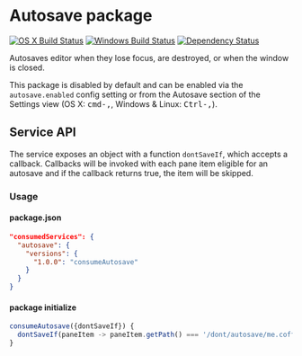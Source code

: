 # Autosave package
[![OS X Build Status](https://travis-ci.org/atom/autosave.svg?branch=master)](https://travis-ci.org/atom/autosave) [![Windows Build Status](https://ci.appveyor.com/api/projects/status/3aktr9updp722fqx/branch/master?svg=true)](https://ci.appveyor.com/project/Atom/autosave/branch/master) [![Dependency Status](https://david-dm.org/atom/autosave.svg)](https://david-dm.org/atom/autosave)

Autosaves editor when they lose focus, are destroyed, or when the window is closed.

This package is disabled by default and can be enabled via the
`autosave.enabled` config setting or from the Autosave section of the Settings view (OS X: <kbd>cmd-,</kbd>, Windows & Linux: <kbd>Ctrl-,</kbd>).

## Service API
The service exposes an object with a function `dontSaveIf`, which accepts a callback.
Callbacks will be invoked with each pane item eligible for an autosave and if the callback
returns true, the item will be skipped.

### Usage

#### package.json
``` json
"consumedServices": {
  "autosave": {
    "versions": {
      "1.0.0": "consumeAutosave"
    }
  }
}
```

#### package initialize
``` javascript
consumeAutosave({dontSaveIf}) {
  dontSaveIf(paneItem -> paneItem.getPath() === '/dont/autosave/me.coffee')
}
```
